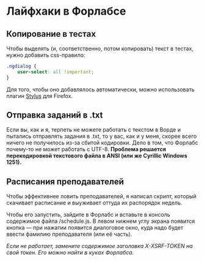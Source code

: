 # Лайфхаки в Форлабсе

## Копирование в тестах
Чтобы выделять (и, соответственно, потом копировать) текст в тестах, нужно добавить css-правило:
```css
.ngdialog {
    user-select: all !important;
}
```
Для того, чтобы оно добавлялось автоматически, можно использовать плагин [Stylus](https://addons.mozilla.org/ru/firefox/addon/styl-us/) для Firefox.

## Отправка заданий в .txt
Если вы, как и я, терпеть не можете работать с текстом в Ворде и пытались отправлять задания в .txt, то у вас, как и у меня, скорее всего ничего не получилось из-за сбитой кодировки. Дело в том, что Форлабс почему-то не может работать с UTF-8. **Проблема решается перекодировкой текстового файла в ANSI (или же Cyrillic Windows 1251).**

## Расписания преподавателей
Чтобы эффективнее ловить преподавателей, я написал скрипт, который скачивает расписание и выуживает оттуда их распорядок недель.

Чтобы его запустить, зайдите в Форлабс и вставьте в консоль содержимое файла /schedule.js. В левом нижнем углу экрана появится кнопка — при нажатии появится диалоговое окно, куда надо будет ввести фамилию преподавателя (или её часть).

*Если не работает, замените содержимое заголовка X-XSRF-TOKEN на свой токен. Его можно найти в куках Форлабса.*